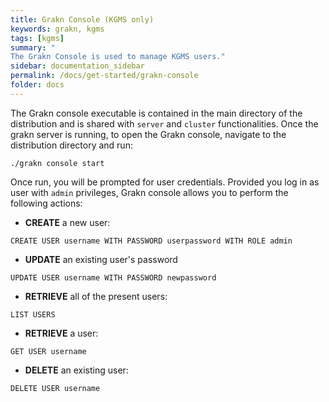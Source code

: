 ```yaml
---
title: Grakn Console (KGMS only)
keywords: grakn, kgms
tags: [kgms]
summary: "
The Grakn Console is used to manage KGMS users."
sidebar: documentation_sidebar
permalink: /docs/get-started/grakn-console
folder: docs
---
```


The Grakn console executable is contained in the main directory of the distribution and is shared with `server` and `cluster` functionalities.
Once the grakn server is running, to open the Grakn console, navigate to the distribution directory and run:

```
./grakn console start
```

Once run, you will be prompted for user credentials. Provided you log in as user with `admin` privileges, Grakn console allows you to perform the following actions:

* **CREATE** a new user:

`CREATE USER username WITH PASSWORD userpassword WITH ROLE admin`

* **UPDATE** an existing user's password

`UPDATE USER username WITH PASSWORD newpassword`

* **RETRIEVE** all of the present users:

`LIST USERS`

* **RETRIEVE** a user:

`GET USER username`

* **DELETE** an existing user:

`DELETE USER username`